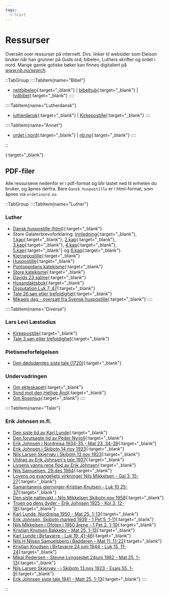 ```yaml
---
tags:
  - Start
---
```


# Ressurser
Oversikt over ressurser på internett. Dvs. linker til websider som Eleison bruker når han grunner på Guds ord; bibelen, Luthers skrifter og ordet i nord. Mange gamle gotiske bøker kan finnes digitaliert på _www.nb.no/search_.

::TabGroup
::::TabItem{name="Bibel"}
  - [nettbibelen](https://bibel.no/nettbibelen?slang=bokmal30){:target="_blank"} | [bibelhub](https://no.bibelsite.com/){:target="_blank"} | [lydbibel](https://www.wordproject.org/bibles/parallel/h/norwegian.htm){:target="_blank"}
::::

::::TabItem{name="Lutherdansk"}
  - [lutherdansk](http://www.lutherdansk.dk/Trellix/id105.htm){:target="_blank"} | [Kirkepostille](http://www.lutherdansk.dk/KP%20-%20enkeltpr%C3%A6dikener/KP%20-%20Forside%20med%20indeks/index.htm){:target="_blank"}
::::

::::TabItem{name="Annet"}
  - [ordet i nord](https://www.ordetinord.no/){:target="_blank"} | [nb.no](https://www.nb.no/shared/itemlists/eb5d11c2-dd00-46ca-87cc-881d71dbe19e){:target="_blank"}
::::

::

[](){:target="_blank"}

## PDF-filer
Alle ressursene nedenfor er i pdf-format og blir lastet ned til enheten du bruker, og åpnes derfra. Bare `Dansk huspostille` er i html-format, som åpnes via `ordetinord.no`

::TabGroup
::::TabItem{name="Luther"}
### Luther
- [Dansk huspostille (html)](https://www.ordetinord.no/oin/huspos.html){:target="_blank"}
- Store Galaterbrevsforklaring: [Innledning](https://www.ordetinord.no/oin/pdf/Galaterbrevet-%20-Innhold.pdf){:target="_blank"}, [1.kap](https://www.ordetinord.no/oin/pdf/Galaterbrevet-1kap.pdf){:target="_blank"}, [2.kap](https://www.ordetinord.no/oin/pdf/Galaterbrevet-2kap.pdf){:target="_blank"}, [3.kap](https://www.ordetinord.no/oin/pdf/Galaterbrevet-3kap.pdf){:target="_blank"}, [4.kap](https://www.ordetinord.no/oin/pdf/Galaterbrevet-4kap.pdf){:target="_blank"}, [5.kap](https://www.ordetinord.no/oin/pdf/Galaterbrevet-5kap.pdf){:target="_blank"} og [6.kap](https://www.ordetinord.no/oin/pdf/Galaterbrevet-6kap.pdf){:target="_blank"}.
- [Kjernepostille](https://www.ordetinord.no/oin/pdf/Kjernepostillen%20av%20Luther%201854.pdf){:target="_blank"}
- [Huspostille](https://www.ordetinord.no/oin/pdf/husposnor.pdf){:target="_blank"}
- [Pontoppidans katekisme](https://www.ordetinord.no/oin/pdf/Pontoppidan1862.pdf){:target="_blank"}
- [Store katekisme](https://www.ordetinord.no/oin/pdf/StorKatekisme-1860.pdf){:target="_blank"}
- [Davids 23 salme](https://www.ordetinord.no/oin/pdf/Salme23.pdf){:target="_blank"}
- [Husandaktsbok](https://www.ordetinord.no/oin/pdf/Husandaktsbok.pdf){:target="_blank"}
- [Disputation Luk 7, 47](https://www.ordetinord.no/oin/pdf/Luthers%20Disputation%201535%20ang%C3%A5ende%20vers%2047%20i%20Luk.pdf){:target="_blank"}
- [Tale 26.søn etter trefoldighet](https://www.ordetinord.no/oin/pdf/Luthers%20tale%2026s%C3%B8n%20etter%20tref.pdf){:target="_blank"}
- [Mikaels dag - oversatt fra Svensk huspostille](https://www.ordetinord.no/oin/pdf/Mikaels%20dag%20norsk.pdf){:target="_blank"}
::::

::::TabItem{name="Diverse"}
### Lars Levi Læstadius
- [Kirkepostille](https://www.ordetinord.no/oin/pdf/Lestadius%20Kirkepostille.pdf){:target="_blank"}
- [Tale 3.søn etter trefoldighet](https://www.ordetinord.no/oin/pdf/Lestadius_3._s%C3%B8nd._e._tref.pdf){:target="_blank"}

### Pietismeforfølgelsen
- [Den dødsdømtes siste tale (1720)](https://www.ordetinord.no/oin/pdf/Den_d%C3%B8dsd%C3%B8mtes_siste_tale.pdf){:target="_blank"}

### Undervadringen
- [Om ekteskapet](https://www.ordetinord.no/oin/pdf/Undervandringen%201968%20-%20ekteskapet.pdf){:target="_blank"}
- [Synd mot den Hellige Ånd](https://www.ordetinord.no/oin/pdf/UnderV22042018.pdf){:target="_blank"}
- [Om Rosenius](https://www.ordetinord.no/oin/pdf/Om%20Rosenius%20UV-okt1950.pdf){:target="_blank"}
::::

::::TabItem{name="Taler"}
### Erik Johnsen m.fl.
- [Den siste tid av Karl Lunde](https://www.ordetinord.no/oin/pdf/Den_siste_tid.pdf){:target="_blank"}
- [Den forutsagte tid av Peder Nyvoll](https://www.ordetinord.no/oin/pdf/Den_forutsagte_tid.pdf){:target="_blank"}
- [Erik Johnsen i Nordreisa 1934-35 - Mat 23, 34-39](https://www.ordetinord.no/oin/pdf/Tale%20av%20Erik%20Johnsen%20i%20Nordreisa%201934-35%20%20Mat%20kap%2023%20v%2034-39.pdf){:target="_blank"}
- [Erik Johnsen i Skibotn 14 nov 1923](https://www.ordetinord.no/oin/pdf/Erik%20Johnsen%20i%20Skibotn%2014%20nov%201923-c.pdf){:target="_blank"}
- [Nils Larsen Skjervøy i Skibotn 13 nov 1923](https://www.ordetinord.no/oin/pdf/Nils%20Larsen%20Skjerv%C3%B8y%20i%20Skibotn%2013nov1923-c.pdf){:target="_blank"}
- [Utdrag av Erik Johnsen's tale 1937](https://www.ordetinord.no/oin/pdf/Av_Erik_Johnsens_tale_1937.pdf){:target="_blank"}
- [Livsens vanns rene flod av Erik Johnsen](https://www.ordetinord.no/oin/pdf/Livsens_Vanns_rene_flod.pdf){:target="_blank"}
- [Nils Samuelsen, 29.des 1984](https://www.ordetinord.no/oin/pdf/Nils%20Samuelsen%2029.des%201984%20Laksvatn%20-%20d%C3%A5psbefalingen.pdf){:target="_blank"}
- [Lovens og evangeliets virkninger Nils Mikkelsen - Gal 3, 15-27](https://www.ordetinord.no/oin/pdf/Lovens%20og%20evangeliets%20virkninger%20Nils%20Mikkelsen%20Gal%203k%2015-27v%20a2.pdf){:target="_blank"}
- [Samaritanens gjerninger-Kristian Knutsen - Luk 10 25-37](https://www.ordetinord.no/oin/pdf/Samaritanens%20gjerninger-Kristian%20Knutsen%20%20Luk10%2025-37%20a2.pdf){:target="_blank"}
- [Den siste nattevakt - Nils Mikkelsen Skibotn nov 1958](https://www.ordetinord.no/oin/pdf/Den%20siste%20nattevakt%20-%20Nils%20Mikkelsen%20Skibotn%20nov%201958-a2.pdf){:target="_blank"}
- [Troen og dens dyder - Erik Johnsen 1925 - Kol 3, 12-18](https://www.ordetinord.no/oin/pdf/Troen%20og%20dens%20dyder%20-%20Erik%20Johnsen%201925%20Kol%203kap%2012-18vers-a2.pdf){:target="_blank"}
- [Karl Lunde, Nordreisa 1950 - Mat 25, 1-13](https://www.ordetinord.no/oin/pdf/Tale%20av%20Karl%20Lunde%20Nordreisa%201950%20Mat%2025kap%201-13v.pdf){:target="_blank"}
- [Erik Johnsen, Skibotn marked 1939 - 1 Pet 5, 1-11](https://www.ordetinord.no/oin/pdf/Tale%20av%20Erik%20Johnsen%20Skibotn%20marked%201939%201Pet%20kap5%20v1-11.pdf){:target="_blank"}
- [Nils Mikkelsen i Ofoten i 1950 årene - 1 Pet 2, 1-10](https://www.ordetinord.no/oin/pdf/Nils%20Mikkelsen%20i%20Ofoten%20i%201950%20%C3%A5rene%201Pet%20brev%20kap%202%20vers%201-10.pdf){:target="_blank"}
- [Kristian Knutsen Bakkeby - Mat 25, 1-13](https://www.ordetinord.no/oin/pdf/Kristian%20Knutsen%20Bakkeby%20Mat%20ev%20kap%2025%20vers%201-13.pdf){:target="_blank"}
- [Karl Lunde i Birtavarre - Luk 19, 41-46](https://www.ordetinord.no/oin/pdf/Tale%20av%20Karl%20Lunde%20-%20i%20Birtavarre%20%20Lukas%2019kap%2041-46vers.pdf){:target="_blank"}
- [Nils H Nilsen Samuelsberg i Badderen - Mat 11, 11-22](https://www.ordetinord.no/oin/pdf/Tale%20av%20Nils%20H%20Nilsen%20Samuelsberg%20i%20Badderen%20Tekst%20Mat.%20kap.11%20vers%2011-22.pdf){:target="_blank"}
- [Kristian Knudsen i Birtavarre 24 juni 1944 - Luk 15, 11-24](https://www.ordetinord.no/oin/pdf/Tale%20av%20Kristian%20Knudsen%20i%20Birtavarre%2024%20juni%201944%20Luk%2015kap%2011-24v.pdf){:target="_blank"}
- [Mikal Pedersen - Stevne Lyngseidet 24juni 1982 - Mat 25, 1-13](https://www.ordetinord.no/oin/pdf/Tale%20av%20Mikal%20Pedersen%20-%20Stevne%20Lyngseidet%2024juni%201982%20-%20Mat%2025kap%201-13v.pdf){:target="_blank"}
- [Nils Larsen Skjervøy - i Skibotn 13.nov 1923 - Esais 55, 1-9](https://www.ordetinord.no/oin/pdf/Nils%20Larsen%20Skjerv%C3%B8y%20-%20i%20Skibotn%2013nov%201923%20-%20Esa%2055kap%201-9v.pdf){:target="_blank"}
- [Erik Johnsen siste tale 1941 - Matt 25, 1-13](https://www.ordetinord.no/oin/pdf/Erik%20Johnsen%20siste%20tale%201941%20-%20Math%20ev%2025%20kap%201-13v.pdf){:target="_blank"}
::::

::

